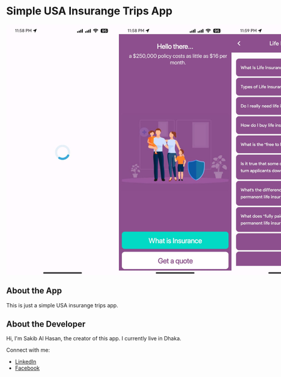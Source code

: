 # Simple USA Insurange Trips App

<div style="display: flex; justify-content: space-between;">
  <img src="screenshot/screenshot-1.jpeg" alt="Screenshot 1" width="300"/>
  <img src="screenshot/screenshot-2.jpeg" alt="Screenshot 2" width="300"/>
   <img src="screenshot/screenshot-3.jpeg" alt="Screenshot 3" width="300"/>
  <img src="screenshot/screenshot-4.jpeg" alt="Screenshot 4" width="300"/>
   <img src="screenshot/screenshot-5.jpeg" alt="Screenshot 5" width="300"/>
   <img src="screenshot/screenshot-6.jpeg" alt="Screenshot 6" width="300"/>
  <img src="screenshot/screenshot-7.jpeg" alt="Screenshot 7" width="300"/>
</div>

## About the App

This is just a simple USA insurange trips app.

## About the Developer

Hi, I'm Sakib Al Hasan, the creator of this app. I currently live in Dhaka.

Connect with me:
- [LinkedIn]([https://linkedin.com/in/shahriarsakib-code])
- [Facebook]([https://facebook.com/shahriarsakib.bro7])


